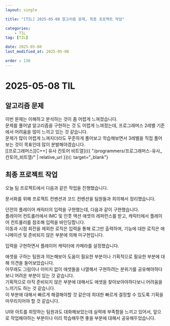 ```yaml
---
layout: single

title: "[TIL] 2025-05-08 알고리즘 문제, 최종 프로젝트 작업"

categories:
    - TIL
tag: [TIL]

date: 2025-05-08
last_modified_at: 2025-05-08

order : 130
---
```


# 2025-05-08 TIL

## 알고리즘 문제

이번 문제는 이해하고 분석하는 것이 좀 어렵게 느껴졌습니다.  
문제를 풀어낼 알고리즘을 구현하는 것 도 어렵게 느껴졌는데, 프로그래머스 2레벨 기준에서 어려움을 많이 느끼고 있는 것 같습니다.  
문제가 많이 어렵게 느껴지더라도 꾸준하게 풀어보고 학습해보면서 3레벨을 직접 풀어보는 것이 목표인데 많이 분발해야겠습니다.  
[[프로그래머스][C++] 유사 칸토어 비트열]({{ "/programmers/프로그래머스-유사_칸토어_비트열/" | relative_url }}){: target="_blank"}

## 최종 프로젝트 작업

오늘 팀 프로젝트에서 다음과 같은 작업을 진행했습니다.

문서화를 위해 프로젝트 컨벤션과 코드 컨벤션을 팀원들과 희의해서 정리했습니다.

던전의 플레이어 캐릭터의 입력을 구현했는데, 다음과 같이 구현했습니다.  
플레이어 컨트롤러에서 IMC 및 인풋 액션 애셋의 레퍼런스를 받고, 캐릭터에서 플레이어 컨트롤러를 참조해 입력을 바인딩합니다.  
이동과 시점 회전을 제외한 로직은 입력을 통해 로그만 출력하며, 기능에 대한 로직은 애니메이션 및 준비되지 않은 부분에 의해 미구현입니다.

입력을 구현하면서 플레이어 캐릭터에 카메라를 설정했습니다.

애셋을 구하는 팀원과 의논해보아 도움이 필요한 부분이나 기획적으로 필요한 부분에 대해 의견을 들어보았습니다.  
아무래도 그림이나 이미지 없이 애셋들을 나열해서 구현하려는 분위기를 공유해야하다보니 어려운 부분이 있는 것 같습니다.  
기획적으로 아직 준비되지 않은 부분에 대해서도 애셋을 찾아보아야하다보니 어려움을 느끼기도 하는 것 같습니다.  
이 부분에 대해서 빠르게 해결해야할 것 같은데 최대한 빠르게 결정할 수 있도록 기획을 마무리지어야 할 것 같습니다.

UI와 아트를 희망하는 팀원과도 대화해보았는데 실력에 부족함을 느끼고 있어서, 앞으로 작업해야하는 부분이나 미리 학습해두면 좋을 부분에 대해서 공유해두었습니다.